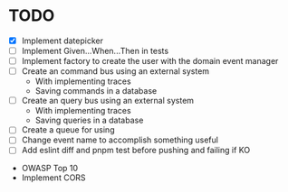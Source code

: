 # TODO
- [x] Implement datepicker
- [ ] Implement Given...When...Then in tests
- [ ] Implement factory to create the user with the domain event manager
- [ ] Create an command bus using an external system
  - With implementing traces
  - Saving commands in a database
- [ ] Create an query bus using an external system
  - With implementing traces
  - Saving queries in a database
- [ ] Create a queue for using 
- [ ] Change event name to accomplish something useful
- [ ] Add eslint diff and pnpm test before pushing and failing if KO
- OWASP Top 10
- Implement CORS